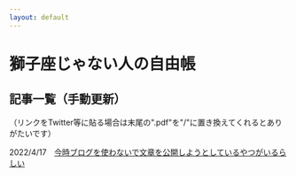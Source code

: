 ```yaml
---
layout: default
---
```


# 獅子座じゃない人の自由帳

## 記事一覧（手動更新）

<p>（リンクをTwitter等に貼る場合は末尾の".pdf"を"/"に置き換えてくれるとありがたいです）</p>
<p>2022/4/17　<a href="https://notleonian.github.io/blog/20220400/">今時ブログを使わないで文章を公開しようとしているやつがいるらしい</a></p>
